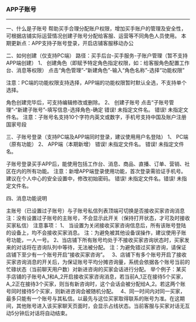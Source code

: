 ### APP子账号
---


一、什么是子账号
帮助买手合理分配账户权限，增加买手账户的管理及安全性，可根据店铺实际运营情况创建子账号分配给客服、运营等不同角色人员使用。本期更新点：APP支持子账号登录，开启店铺客服移动办公

二、如何创建（仅支持PC端）路径：买手后台-买手服务-子账户管理（暂不支持APP端创建）1、 创建角色（即赋予特定角色指定权限，如：给客服角色配置工作台、消息等权限）点击“角色管理”-“新建角色”-输入“角色名称”-选择“功能权限”注意：PC端的功能权限支持选择，APP端的功能权限暂时默认全选，不支持单个选择。角色创建完毕后，可支持编辑修改或删除。2、 创建子账号点击“子账号管理”-“新建子账号”-填写信息-选择角色-确定错误! 未指定文件名。错误! 未指定文件名。注意：子账号名支持10个字符内英文或数字，手机号支持中国及账户注册国家号段

三、子账号登录（支持PC端及APP端同时登录，建议使用用户名登陆）1、 PC端（原有功能）2、 APP端（本期新增）错误! 未指定文件名。错误! 未指定文件名。子账号登录买手APP后，能使用包括工作台、消息、商品、直播、订单、营销、社区在内的所有功能。注意：新增APP端登录使用功能，首次登录需验证手机号。建议在个人中心的安全设置中，修改初始密码。错误! 未指定文件名。错误! 未指定文件名。四、消息功能说明主账号（已设置过子账号）与子账号私信列表顶端可切换是否接收买家咨询消息注：没有设置过子账号的主账号，不会显示此开关（保持打开状态，才可及时接收买家私信）注意事项：1、 当设置为关闭接收买家咨询信息后，所有该账号登陆的设备上，均不会接收买家消息。注：为避免被其他设备误操作，建议使用子账号功能，一人一号。2、当店铺下所有账号均处于不接收买家咨询状态时，买家发来的对话将在咨询队列中等待，无法被分配。注：为避免错过买家咨询，请保证店铺下至少有一个账号开启“接收买家咨询”。 3、店铺下有多个账号开启了接收买家咨询消息的开关后，为保证账号平均分摊咨询量，系统会依据各个账号当前的忙碌状态（当前聊天用户数）对新进咨询的买家会话进行分配。举个例子：某买手店铺的子账号A_1和A_2开启接收买家咨询消息，若当前A_1正在接待5个买家，A_2正在接待3个买家，则当有新咨询时，这个会话会被分配给A_2。若这两个账号同时接待5个买家，则新进咨询会被随机分配。 4、同一时间内对同一买家，最多只能有一个账号与其私信。以最先与这位买家取得联系的账号为准。在这期间，其他账号进入该买家聊天页面时，会显示占线状态。当前客服与买家对话无互动5分钟后对话将自动结束。

